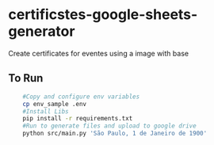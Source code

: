 # certificstes-google-sheets-generator

Create certificates for eventes using a image with base

## To Run

```bash
    #Copy and configure env variables
    cp env_sample .env 
    #Install Libs
    pip install -r requirements.txt 
    #Run to generate files and upload to google drive
    python src/main.py 'São Paulo, 1 de Janeiro de 1900' 
```
